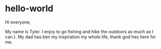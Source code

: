 # hello-world

Hi everyone,

My name is Tyler. I enjoy to go fishing and hike the outdoors as much as I can.).
My dad has ben my inspiration my whole life, thank god hes here for me.
